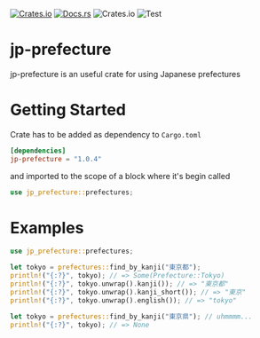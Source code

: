 [![Crates.io](https://img.shields.io/crates/v/jp-prefecture.svg)](https://crates.io/crates/jp-prefecture)
[![Docs.rs](https://docs.rs/jp-prefecture/badge.svg)](https://docs.rs/jp-prefecture)
![Crates.io](https://img.shields.io/crates/l/jp-prefecture)
![Test](https://github.com/itto-ki/jp-prefecture/actions/workflows/test.yml/badge.svg?branch=main)

# jp-prefecture

jp-prefecture is an useful crate for using Japanese prefectures

# Getting Started

Crate has to be added as dependency to `Cargo.toml`

```toml
[dependencies]
jp-prefecture = "1.0.4"
```

and imported to the scope of a block where it's begin called

```rust
use jp_prefecture::prefectures;
```

# Examples

```rust
use jp_prefecture::prefectures;

let tokyo = prefectures::find_by_kanji("東京都");
println!("{:?}", tokyo); // => Some(Prefecture::Tokyo)
println!("{:?}", tokyo.unwrap().kanji()); // => "東京都"
println!("{:?}", tokyo.unwrap().kanji_short()); // => "東京"
println!("{:?}", tokyo.unwrap().english()); // => "tokyo"

let tokyo = prefectures::find_by_kanji("東京県"); // uhmmmm...
println!("{:?}", tokyo); // => None
```
